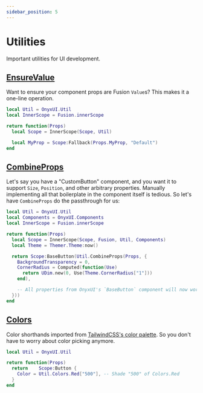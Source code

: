 ```yaml
---
sidebar_position: 5
---
```


# Utilities

Important utilities for UI development.

## [EnsureValue](/api/Util#EnsureValue)

Want to ensure your component props are Fusion `Value`s? This makes it a one-line operation.

```lua
local Util = OnyxUI.Util
local InnerScope = Fusion.innerScope

return function(Props)
  local Scope = InnerScope(Scope, Util)

  local MyProp = Scope:Fallback(Props.MyProp, "Default")
end
```

## [CombineProps](/api/Util#CombineProps)

Let's say you have a "CustomButton" component, and you want it to support `Size`, `Position`, and other arbitrary properties. Manually implementing all that boilerplate in the component itself is tedious. So let's have `CombineProps` do the passthrough for us:

```lua
local Util = OnyxUI.Util
local Components = OnyxUI.Components
local InnerScope = Fusion.innerScope

return function(Props)
  local Scope = InnerScope(Scope, Fusion, Util, Components)
  local Theme = Themer.Theme:now()

  return Scope:BaseButton(Util.CombineProps(Props, {
    BackgroundTransparency = 0,
    CornerRadius = Computed(function(Use)
      return UDim.new(0, Use(Theme.CornerRadius["1"]))
    end),

    -- All properties from OnyxUI's `BaseButton` component will now work.
  }))
end
```

## [Colors](/api/Util#Colors)

Color shorthands imported from [TailwindCSS's color palette](https://tailwindcss.com/docs/customizing-colors#default-color-palette). So you don't have to worry about color picking anymore.

```lua
local Util = OnyxUI.Util

return function(Props)
  return	Scope:Button {
    Color = Util.Colors.Red["500"], -- Shade "500" of Colors.Red
  }
end
```